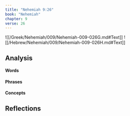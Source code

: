 ```yaml
---
title: "Nehemiah 9:26"
book: "Nehemiah"
chapter: 9
verse: 26
---
```

![[/Greek/Nehemiah/009/Nehemiah-009-026G.md#Text]]
![[/Hebrew/Nehemiah/009/Nehemiah-009-026H.md#Text]]

## Analysis

#### Words

#### Phrases

#### Concepts

## Reflections

